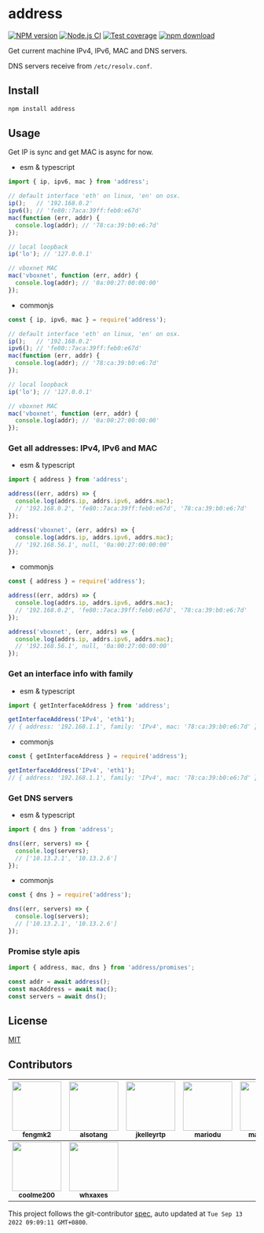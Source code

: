 # address

[![NPM version][npm-image]][npm-url]
[![Node.js CI](https://github.com/node-modules/address/actions/workflows/nodejs.yml/badge.svg)](https://github.com/node-modules/address/actions/workflows/nodejs.yml)
[![Test coverage][coveralls-image]][coveralls-url]
[![npm download][download-image]][download-url]

[npm-image]: https://img.shields.io/npm/v/address.svg?style=flat-square
[npm-url]: https://npmjs.org/package/address
[coveralls-image]: https://img.shields.io/coveralls/node-modules/address.svg?style=flat-square
[coveralls-url]: https://coveralls.io/r/node-modules/address?branch=master
[download-image]: https://img.shields.io/npm/dm/address.svg?style=flat-square
[download-url]: https://npmjs.org/package/address

Get current machine IPv4, IPv6, MAC and DNS servers.

DNS servers receive from `/etc/resolv.conf`.

## Install

```bash
npm install address
```

## Usage

Get IP is sync and get MAC is async for now.

- esm & typescript

```ts
import { ip, ipv6, mac } from 'address';

// default interface 'eth' on linux, 'en' on osx.
ip();   // '192.168.0.2'
ipv6(); // 'fe80::7aca:39ff:feb0:e67d'
mac(function (err, addr) {
  console.log(addr); // '78:ca:39:b0:e6:7d'
});

// local loopback
ip('lo'); // '127.0.0.1'

// vboxnet MAC
mac('vboxnet', function (err, addr) {
  console.log(addr); // '0a:00:27:00:00:00'
});
```

- commonjs

```js
const { ip, ipv6, mac } = require('address');

// default interface 'eth' on linux, 'en' on osx.
ip();   // '192.168.0.2'
ipv6(); // 'fe80::7aca:39ff:feb0:e67d'
mac(function (err, addr) {
  console.log(addr); // '78:ca:39:b0:e6:7d'
});

// local loopback
ip('lo'); // '127.0.0.1'

// vboxnet MAC
mac('vboxnet', function (err, addr) {
  console.log(addr); // '0a:00:27:00:00:00'
});
```

### Get all addresses: IPv4, IPv6 and MAC

- esm & typescript

```ts
import { address } from 'address';

address((err, addrs) => {
  console.log(addrs.ip, addrs.ipv6, addrs.mac);
  // '192.168.0.2', 'fe80::7aca:39ff:feb0:e67d', '78:ca:39:b0:e6:7d'
});

address('vboxnet', (err, addrs) => {
  console.log(addrs.ip, addrs.ipv6, addrs.mac);
  // '192.168.56.1', null, '0a:00:27:00:00:00'
});
```

- commonjs

```js
const { address } = require('address');

address((err, addrs) => {
  console.log(addrs.ip, addrs.ipv6, addrs.mac);
  // '192.168.0.2', 'fe80::7aca:39ff:feb0:e67d', '78:ca:39:b0:e6:7d'
});

address('vboxnet', (err, addrs) => {
  console.log(addrs.ip, addrs.ipv6, addrs.mac);
  // '192.168.56.1', null, '0a:00:27:00:00:00'
});
```

### Get an interface info with family

- esm & typescript

```ts
import { getInterfaceAddress } from 'address';

getInterfaceAddress('IPv4', 'eth1');
// { address: '192.168.1.1', family: 'IPv4', mac: '78:ca:39:b0:e6:7d' }
```

- commonjs

```js
const { getInterfaceAddress } = require('address');

getInterfaceAddress('IPv4', 'eth1');
// { address: '192.168.1.1', family: 'IPv4', mac: '78:ca:39:b0:e6:7d' }
```

### Get DNS servers

- esm & typescript

```js
import { dns } from 'address';

dns((err, servers) => {
  console.log(servers);
  // ['10.13.2.1', '10.13.2.6']
});
```

- commonjs

```js
const { dns } = require('address');

dns((err, servers) => {
  console.log(servers);
  // ['10.13.2.1', '10.13.2.6']
});
```

### Promise style apis

```ts
import { address, mac, dns } from 'address/promises';

const addr = await address();
const macAddress = await mac();
const servers = await dns();
```

## License

[MIT](LICENSE.txt)

<!-- GITCONTRIBUTOR_START -->

## Contributors

|[<img src="https://avatars.githubusercontent.com/u/156269?v=4" width="100px;"/><br/><sub><b>fengmk2</b></sub>](https://github.com/fengmk2)<br/>|[<img src="https://avatars.githubusercontent.com/u/1147375?v=4" width="100px;"/><br/><sub><b>alsotang</b></sub>](https://github.com/alsotang)<br/>|[<img src="https://avatars.githubusercontent.com/u/10237910?v=4" width="100px;"/><br/><sub><b>jkelleyrtp</b></sub>](https://github.com/jkelleyrtp)<br/>|[<img src="https://avatars.githubusercontent.com/u/1409643?v=4" width="100px;"/><br/><sub><b>mariodu</b></sub>](https://github.com/mariodu)<br/>|[<img src="https://avatars.githubusercontent.com/u/11351322?v=4" width="100px;"/><br/><sub><b>mathieutu</b></sub>](https://github.com/mathieutu)<br/>|[<img src="https://avatars.githubusercontent.com/u/2139038?v=4" width="100px;"/><br/><sub><b>zhangyuheng</b></sub>](https://github.com/zhangyuheng)<br/>|
| :---: | :---: | :---: | :---: | :---: | :---: |
[<img src="https://avatars.githubusercontent.com/u/1400114?v=4" width="100px;"/><br/><sub><b>coolme200</b></sub>](https://github.com/coolme200)<br/>|[<img src="https://avatars.githubusercontent.com/u/5856440?v=4" width="100px;"/><br/><sub><b>whxaxes</b></sub>](https://github.com/whxaxes)<br/>

This project follows the git-contributor [spec](https://github.com/xudafeng/git-contributor), auto updated at `Tue Sep 13 2022 09:09:11 GMT+0800`.

<!-- GITCONTRIBUTOR_END -->
